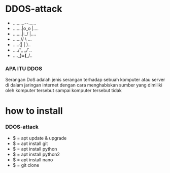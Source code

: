 # DDOS-attack
* .........--......
* .......|o_o |....
* .......|:_/ |....
* ......//   \ \...
* .....(|     | )..
* ..../'\_   _/`\..
* ....\___)=(___/..
### APA ITU DDOS
Serangan DoS adalah jenis serangan terhadap sebuah komputer atau server di dalam jaringan internet dengan cara menghabiskan sumber yang dimiliki oleh komputer tersebut sampai komputer tersebut tidak
# how to install
### DDOS-attack
* $ = apt update & upgrade
* $ = apt install git
* $ = apt install python
* $ = apt install python2
* $ = apt install nano
* $ = git clone 
